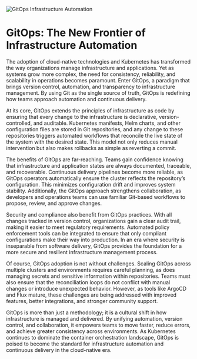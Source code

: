 ![GitOps Infrastructure Automation](https://rafay.co/wp-content/uploads/2021/11/GitOpsDiagram-v1-1024x638.jpg)

# GitOps: The New Frontier of Infrastructure Automation

The adoption of cloud-native technologies and Kubernetes has transformed the way organizations manage infrastructure and applications. Yet as systems grow more complex, the need for consistency, reliability, and scalability in operations becomes paramount. Enter GitOps, a paradigm that brings version control, automation, and transparency to infrastructure management. By using Git as the single source of truth, GitOps is redefining how teams approach automation and continuous delivery.

At its core, GitOps extends the principles of infrastructure as code by ensuring that every change to the infrastructure is declarative, version-controlled, and auditable. Kubernetes manifests, Helm charts, and other configuration files are stored in Git repositories, and any change to these repositories triggers automated workflows that reconcile the live state of the system with the desired state. This model not only reduces manual intervention but also makes rollbacks as simple as reverting a commit.

The benefits of GitOps are far-reaching. Teams gain confidence knowing that infrastructure and application states are always documented, traceable, and recoverable. Continuous delivery pipelines become more reliable, as GitOps operators automatically ensure the cluster reflects the repository’s configuration. This minimizes configuration drift and improves system stability. Additionally, the GitOps approach strengthens collaboration, as developers and operations teams can use familiar Git-based workflows to propose, review, and approve changes.

Security and compliance also benefit from GitOps practices. With all changes tracked in version control, organizations gain a clear audit trail, making it easier to meet regulatory requirements. Automated policy enforcement tools can be integrated to ensure that only compliant configurations make their way into production. In an era where security is inseparable from software delivery, GitOps provides the foundation for a more secure and resilient infrastructure management process.

Of course, GitOps adoption is not without challenges. Scaling GitOps across multiple clusters and environments requires careful planning, as does managing secrets and sensitive information within repositories. Teams must also ensure that the reconciliation loops do not conflict with manual changes or introduce unexpected behavior. However, as tools like ArgoCD and Flux mature, these challenges are being addressed with improved features, better integrations, and stronger community support.

GitOps is more than just a methodology; it is a cultural shift in how infrastructure is managed and delivered. By unifying automation, version control, and collaboration, it empowers teams to move faster, reduce errors, and achieve greater consistency across environments. As Kubernetes continues to dominate the container orchestration landscape, GitOps is poised to become the standard for infrastructure automation and continuous delivery in the cloud-native era.

